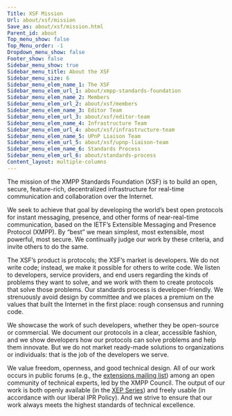 ```yaml
---
Title: XSF Mission
Url: about/xsf/mission
Save_as: about/xsf/mission.html
Parent_id: about
Top_menu_show: false
Top_Menu_order: -1
Dropdown_menu_show: false
Footer_show: false
Sidebar_menu_show: true
Sidebar_menu_title: About the XSF
Sidebar_menu_size: 6
Sidebar_menu_elem_name_1: The XSF
Sidebar_menu_elem_url_1: about/xmpp-standards-foundation
Sidebar_menu_elem_name_2: Members
Sidebar_menu_elem_url_2: about/xsf/members
Sidebar_menu_elem_name_3: Editor Team
Sidebar_menu_elem_url_3: about/xsf/editor-team
Sidebar_menu_elem_name_4: Infrastructure Team
Sidebar_menu_elem_url_4: about/xsf/infrastructure-team
Sidebar_menu_elem_name_5: UPnP Liaison Team
Sidebar_menu_elem_url_5: about/xsf/upnp-liaison-team
Sidebar_menu_elem_name_6: Standards Process
Sidebar_menu_elem_url_6: about/standards-process
Content_layout: multiple-columns
---
```


The mission of the XMPP Standards Foundation (XSF) is to build an open, secure, feature-rich, decentralized infrastructure for real-time communication and collaboration over the Internet.

We seek to achieve that goal by developing the world’s best open protocols for instant messaging, presence, and other forms of near-real-time communication, based on the IETF’s Extensible Messaging and Presence Protocol (XMPP). By “best” we mean simplest, most extensible, most powerful, most secure. We continually judge our work by these criteria, and invite others to do the same.

The XSF’s product is protocols; the XSF’s market is developers. We do not write code; instead, we make it possible for others to write code. We listen to developers, service providers, and end users regarding the kinds of problems they want to solve, and we work with them to create protocols that solve those problems. Our standards process is developer-friendly. We strenuously avoid design by committee and we places a premium on the values that built the Internet in the first place: rough consensus and running code.

We showcase the work of such developers, whether they be open-source or commercial. We document our protocols in a clear, accessible fashion, and we show developers how our protocols can solve problems and help them innovate. But we do not market ready-made solutions to organizations or individuals: that is the job of the developers we serve.

We value freedom, openness, and good technical design. All of our work occurs in public forums (e.g., the [extensions mailing list](http://mail.jabber.org/mailman/listinfo/standards)) among an open community of technical experts, led by the XMPP Council. The output of our work is both openly available (in the [XEP Series](/protocols/xmpp-extensions/)) and freely usable (in accordance with our liberal IPR Policy). And we strive to ensure that our work always meets the highest standards of technical excellence.
